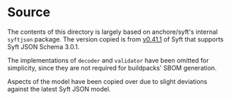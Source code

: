 # Source
The contents of this directory is largely based on anchore/syft's internal
`syftjson` package. The version copied is from
[v0.41.1](https://github.com/anchore/syft/blob/07d3c9af52f241613971ccadd18c8f8ab67abc4e)
of Syft that supports Syft JSON Schema 3.0.1.

The implementations of `decoder` and `validator` have been omitted for
simplicity, since they are not required for buildpacks' SBOM generation.

Aspects of the model have been copied over due to slight deviations against the
latest Syft JSON model.

